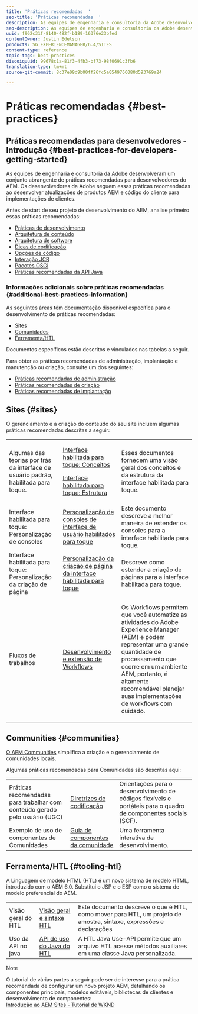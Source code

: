 ```yaml
---
title: 'Práticas recomendadas  '
seo-title: 'Práticas recomendadas  '
description: As equipes de engenharia e consultoria da Adobe desenvolveram um conjunto abrangente de práticas recomendadas para desenvolvedores do AEM
seo-description: As equipes de engenharia e consultoria da Adobe desenvolveram um conjunto abrangente de práticas recomendadas para desenvolvedores do AEM
uuid: f962c31f-8140-482f-b189-16376e23bfed
contentOwner: Justin Edelson
products: SG_EXPERIENCEMANAGER/6.4/SITES
content-type: reference
topic-tags: best-practices
discoiquuid: 99678c1a-81f3-4fb3-bf73-98f0691c3fb6
translation-type: tm+mt
source-git-commit: 8c37e09d9b00ff26fc5a0549766080d593769a24

---
```



# Práticas recomendadas  {#best-practices}

## Práticas recomendadas para desenvolvedores - Introdução {#best-practices-for-developers-getting-started}

As equipes de engenharia e consultoria da Adobe desenvolveram um conjunto abrangente de práticas recomendadas para desenvolvedores do AEM. Os desenvolvedores da Adobe seguem essas práticas recomendadas ao desenvolver atualizações de produtos AEM e código do cliente para implementações de clientes.

Antes de start de seu projeto de desenvolvimento do AEM, analise primeiro essas práticas recomendadas:

* [Práticas de desenvolvimento](/help/sites-developing/development-practices.md)
* [Arquitetura de conteúdo](/help/sites-developing/content-architecture.md)
* [Arquitetura de software](/help/sites-developing/software-architecture.md)
* [Dicas de codificação](/help/sites-developing/coding-tips.md)
* [Opções de código](/help/sites-developing/code-pitfalls.md)
* [Interação JCR](/help/sites-developing/jcr-integration.md)
* [Pacotes OSGi](/help/sites-developing/osgi-bundles.md)
* [Práticas recomendadas da API Java](https://docs.adobe.com/content/help/en/experience-manager-learn/foundation/development/understand-java-api-best-practices.html)

### Informações adicionais sobre práticas recomendadas {#additional-best-practices-information}

As seguintes áreas têm documentação disponível específica para o desenvolvimento de práticas recomendadas:

* [Sites](#sites)
* [Comunidades](/help/sites-developing/best-practices.md#communities)
* [Ferramenta/HTL](/help/sites-developing/best-practices.md#tooling-htl)

Documentos específicos estão descritos e vinculados nas tabelas a seguir.

Para obter as práticas recomendadas de administração, implantação e manutenção ou criação, consulte um dos seguintes:

* [Práticas recomendadas de administração](/help/sites-administering/administer-best-practices.md)
* [Práticas recomendadas de criação](/help/sites-authoring/best-practices.md)
* [Práticas recomendadas de implantação](/help/sites-deploying/best-practices.md)

## Sites {#sites}

O gerenciamento e a criação do conteúdo do seu site incluem algumas práticas recomendadas descritas a seguir:

<table> 
 <tbody>
  <tr>
   <td>Algumas das teorias por trás da interface de usuário padrão, habilitada para toque.</td> 
   <td><p><a href="/help/sites-developing/touch-ui-concepts.md">Interface habilitada para toque: Conceitos</a></p> <p><a href="/help/sites-developing/touch-ui-structure.md">Interface habilitada para toque: Estrutura</a></p> </td> 
   <td>Esses documentos fornecem uma visão geral dos conceitos e da estrutura da interface habilitada para toque.</td> 
  </tr>
  <tr>
   <td>Interface habilitada para toque: Personalização de consoles </td> 
   <td><a href="/help/sites-developing/customizing-consoles-touch.md">Personalização de consoles de interface de usuário habilitados para toque</a></td> 
   <td>Este documento descreve a melhor maneira de estender os consoles para a interface habilitada para toque.</td> 
  </tr>
  <tr>
   <td>Interface habilitada para toque: Personalização da criação de página</td> 
   <td><a href="/help/sites-developing/customizing-page-authoring-touch.md">Personalização da criação de página da interface habilitada para toque</a></td> 
   <td>Descreve como estender a criação de páginas para a interface habilitada para toque.</td> 
  </tr>
  <tr>
   <td>Fluxos de trabalhos</td> 
   <td><a href="/help/sites-developing/workflows-best-practices.md">Desenvolvimento e extensão de Workflows</a></td> 
   <td><p>Os Workflows permitem que você automatize as atividades do Adobe Experience Manager (AEM) e podem representar uma grande quantidade de processamento que ocorre em um ambiente AEM, portanto, é altamente recomendável planejar suas implementações de workflows com cuidado.</p> </td> 
  </tr>
 </tbody>
</table>

## Communities {#communities}

[O AEM Communities](/help/communities/overview.md) simplifica a criação e o gerenciamento de comunidades locais.

Algumas práticas recomendadas para Comunidades são descritas aqui:

|  |  |  |
|---|---|---|
| Práticas recomendadas para trabalhar com conteúdo gerado pelo usuário (UGC) | [Diretrizes de codificação](/help/communities/code-guide.md) | Orientações para o desenvolvimento de códigos flexíveis e portáteis para o quadro [de componentes](/help/communities/scf.md) sociais (SCF). |
| Exemplo de uso de componentes de Comunidades | [Guia de componentes da comunidade](/help/communities/components-guide.md) | Uma ferramenta interativa de desenvolvimento. |

## Ferramenta/HTL {#tooling-htl}

A Linguagem de modelo HTML (HTL) é um novo sistema de modelo HTML, introduzido com o AEM 6.0. Substitui o JSP e o ESP como o sistema de modelo preferencial do AEM.

|  |  |  |
|---|---|---|
| Visão geral do HTL | [Visão geral e sintaxe HTL](https://helpx.adobe.com/experience-manager/htl/user-guide.html) | Este documento descreve o que é HTL, como mover para HTL, um projeto de amostra, sintaxe, expressões e declarações |
| Uso da API no java | [API de uso do Java do HTL](https://helpx.adobe.com/experience-manager/htl/using/use-api.html) | A HTL Java Use-API permite que um arquivo HTL acesse métodos auxiliares em uma classe Java personalizada. |

>[!NOTE]
>
>O tutorial de várias partes a seguir pode ser de interesse para a prática recomendada de configurar um novo projeto AEM, detalhando os componentes principais, modelos editáveis, bibliotecas de clientes e desenvolvimento de componentes:\
>[Introdução ao AEM Sites - Tutorial de WKND](https://helpx.adobe.com/experience-manager/kt/sites/using/getting-started-wknd-tutorial-develop.html)

